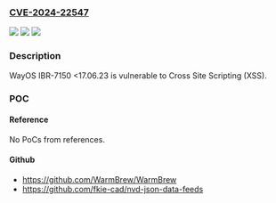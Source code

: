 ### [CVE-2024-22547](https://cve.mitre.org/cgi-bin/cvename.cgi?name=CVE-2024-22547)
![](https://img.shields.io/static/v1?label=Product&message=n%2Fa&color=blue)
![](https://img.shields.io/static/v1?label=Version&message=n%2Fa&color=blue)
![](https://img.shields.io/static/v1?label=Vulnerability&message=n%2Fa&color=brighgreen)

### Description

WayOS IBR-7150 <17.06.23 is vulnerable to Cross Site Scripting (XSS).

### POC

#### Reference
No PoCs from references.

#### Github
- https://github.com/WarmBrew/WarmBrew
- https://github.com/fkie-cad/nvd-json-data-feeds

